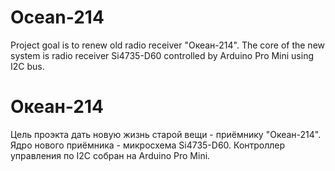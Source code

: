 # Ocean-214
Project goal is to renew old radio receiver "Океан-214". The core of the new system is radio receiver Si4735-D60 controlled by Arduino Pro Mini using I2C bus.

# Океан-214
Цель проэкта дать новую жизнь старой вещи - приёмнику "Океан-214". Ядро нового приёмника - микросхема Si4735-D60. Контроллер управления по I2C собран на Arduino Pro Mini.

